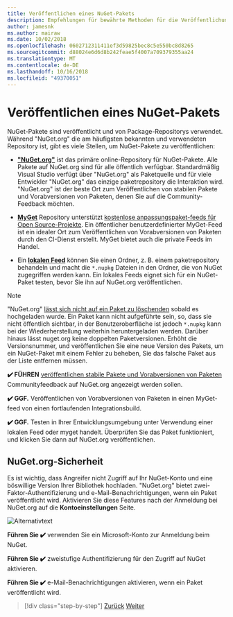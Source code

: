 ```yaml
---
title: Veröffentlichen eines NuGet-Pakets
description: Empfehlungen für bewährte Methoden für die Veröffentlichung von .NET Bibliotheken in NuGet.
author: jamesnk
ms.author: mairaw
ms.date: 10/02/2018
ms.openlocfilehash: 0602712311411ef3d59825bec8c5e550bc8d8265
ms.sourcegitcommit: d88024e6d6d8b242feae5f4007a709379355aa24
ms.translationtype: MT
ms.contentlocale: de-DE
ms.lasthandoff: 10/16/2018
ms.locfileid: "49370051"
---
```

# <a name="publishing-a-nuget-package"></a>Veröffentlichen eines NuGet-Pakets

NuGet-Pakete sind veröffentlicht und von Package-Repositorys verwendet. Während "NuGet.org" die am häufigsten bekannten und verwendeten Repository ist, gibt es viele Stellen, um NuGet-Pakete zu veröffentlichen:

* **["NuGet.org"](https://www.nuget.org/)**  ist das primäre online-Repository für NuGet-Pakete. Alle Pakete auf NuGet.org sind für alle öffentlich verfügbar. Standardmäßig Visual Studio verfügt über "NuGet.org" als Paketquelle und für viele Entwickler "NuGet.org" das einzige paketrepository die Interaktion wird. "NuGet.org" ist der beste Ort zum Veröffentlichen von stabilen Pakete und Vorabversionen von Paketen, denen Sie auf die Community-Feedback möchten.

* **[MyGet](https://myget.org/)**  Repository unterstützt [kostenlose anpassungspaket-feeds für Open Source-Projekte](https://www.myget.org/opensource). Ein öffentlicher benutzerdefinierter MyGet-Feed ist ein idealer Ort zum Veröffentlichen von Vorabversionen von Paketen durch den CI-Dienst erstellt. MyGet bietet auch die private Feeds im Handel.

* Ein **[lokalen Feed](/nuget/hosting-packages/local-feeds)** können Sie einen Ordner, z. B. einem paketrepository behandeln und macht die `*.nupkg` Dateien in den Ordner, die von NuGet zugegriffen werden kann. Ein lokales Feeds eignet sich für ein NuGet-Paket testen, bevor Sie ihn auf NuGet.org veröffentlichen.

> [!NOTE]
> "NuGet.org" [lässt sich nicht auf ein Paket zu löschenden](/nuget/policies/deleting-packages) sobald es hochgeladen wurde. Ein Paket kann nicht aufgeführte sein, so, dass sie nicht öffentlich sichtbar, in der Benutzeroberfläche ist jedoch `*.nupkg` kann bei der Wiederherstellung weiterhin heruntergeladen werden. Darüber hinaus lässt nuget.org keine doppelten Paketversionen. Erhöht die Versionsnummer, und veröffentlichen Sie eine neue Version des Pakets, um ein NuGet-Paket mit einem Fehler zu beheben, Sie das falsche Paket aus der Liste entfernen müssen.

**✔️ FÜHREN** [veröffentlichen stabile Pakete und Vorabversionen von Paketen](/nuget/create-packages/publish-a-package) Communityfeedback auf NuGet.org angezeigt werden sollen.

**✔️ GGF.** Veröffentlichen von Vorabversionen von Paketen in einen MyGet-feed von einen fortlaufenden Integrationsbuild.

**✔️ GGF.** Testen in Ihrer Entwicklungsumgebung unter Verwendung einer lokalen Feed oder myget handelt. Überprüfen Sie das Paket funktioniert, und klicken Sie dann auf NuGet.org veröffentlichen.

## <a name="nugetorg-security"></a>NuGet.org-Sicherheit

Es ist wichtig, dass Angreifer nicht Zugriff auf Ihr NuGet-Konto und eine böswillige Version Ihrer Bibliothek hochladen. "NuGet.org" bietet zwei-Faktor-Authentifizierung und e-Mail-Benachrichtigungen, wenn ein Paket veröffentlicht wird. Aktivieren Sie diese Features nach der Anmeldung bei NuGet.org auf die **Kontoeinstellungen** Seite.

![Alternativtext](./media/publish-nuget-package/nuget-2fa.png "Kontosicherheit NuGet")

**Führen Sie ✔️** verwenden Sie ein Microsoft-Konto zur Anmeldung beim NuGet.

**Führen Sie ✔️** zweistufige Authentifizierung für den Zugriff auf NuGet aktivieren.

**Führen Sie ✔️** e-Mail-Benachrichtigungen aktivieren, wenn ein Paket veröffentlicht wird.

>[!div class="step-by-step"]
[Zurück](./sourcelink.md)
[Weiter](./versioning.md)
